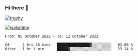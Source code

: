 ### Hi there 👋

[![trophy](https://github-profile-trophy.vercel.app/?username=cxnky&theme=dracula)](https://github.com/ryo-ma/github-profile-trophy)

[![wakatime](https://wakatime.com/badge/user/1c39c599-5497-41b9-a5be-2c4676e7fd23.svg)](https://wakatime.com/@1c39c599-5497-41b9-a5be-2c4676e7fd23)
<!--START_SECTION:waka-->

```text
From: 05 October 2022 - To: 12 October 2022

C#      2 hrs 46 mins   ███████████████▓░░░░░░░░░   62.80 %
Other   1 hr 1 min      █████▓░░░░░░░░░░░░░░░░░░░   23.14 %
```

<!--END_SECTION:waka-->
